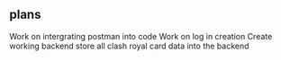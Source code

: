 ## plans
Work on intergrating postman into code
Work on log in creation 
Create working backend
store all clash royal card data into the backend